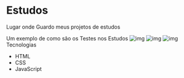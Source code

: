 # Estudos
Lugar onde Guardo meus projetos de estudos

Um exemplo de como são os Testes nos Estudos
![img](https://i.imgur.com/rDpVnR5.png)
![img](https://i.imgur.com/KKtEYSQ.png)
![img](https://imgur.com/a/QEtFiFv)
Tecnologias

* HTML
* CSS
* JavaScript
